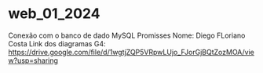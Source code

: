 # web_01_2024
Conexão com o banco de dado MySQL
Promisses
Nome: Diego FLoriano Costa
Link dos diagramas G4: https://drive.google.com/file/d/1wgtjZQP5VRpwLUjo_FJorGjBQtZozMOA/view?usp=sharing